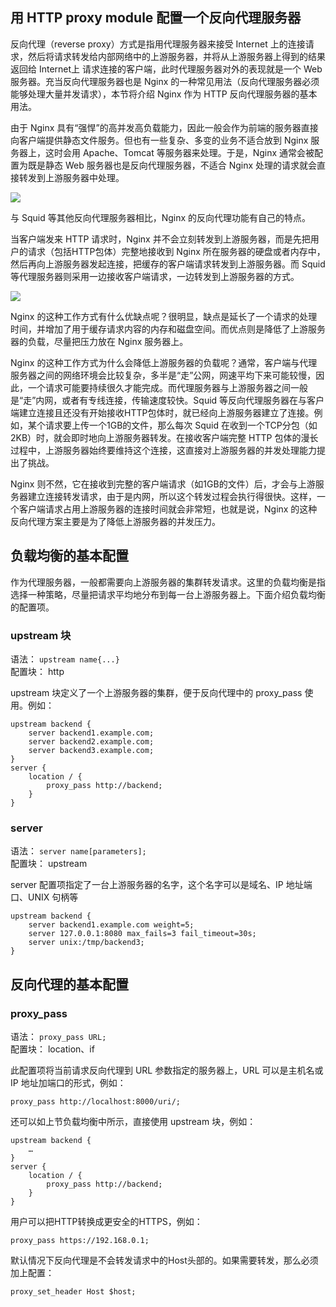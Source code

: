 ## 用 HTTP proxy module 配置一个反向代理服务器

反向代理（reverse proxy）方式是指用代理服务器来接受 Internet 上的连接请求，然后将请求转发给内部网络中的上游服务器，并将从上游服务器上得到的结果返回给 Internet上 请求连接的客户端，此时代理服务器对外的表现就是一个 Web 服务器。充当反向代理服务器也是 Nginx 的一种常见用法（反向代理服务器必须能够处理大量并发请求），本节将介绍 Nginx 作为 HTTP 反向代理服务器的基本用法。

由于 Nginx 具有“强悍”的高并发高负载能力，因此一般会作为前端的服务器直接向客户端提供静态文件服务。但也有一些复杂、多变的业务不适合放到 Nginx 服务器上，这时会用 Apache、Tomcat 等服务器来处理。于是，Nginx 通常会被配置为既是静态 Web 服务器也是反向代理服务器，不适合 Nginx 处理的请求就会直接转发到上游服务器中处理。

![](http://os6ycxx7w.bkt.clouddn.com/images/7defee24-a29e-4f77-be9a-a8f1286e448f.png)

与 Squid 等其他反向代理服务器相比，Nginx 的反向代理功能有自己的特点。

当客户端发来 HTTP 请求时，Nginx 并不会立刻转发到上游服务器，而是先把用户的请求（包括HTTP包体）完整地接收到 Nginx 所在服务器的硬盘或者内存中，然后再向上游服务器发起连接，把缓存的客户端请求转发到上游服务器。而 Squid 等代理服务器则采用一边接收客户端请求，一边转发到上游服务器的方式。

![](http://os6ycxx7w.bkt.clouddn.com/images/6f0872e7-20c0-4096-924d-c3eb00ef2183.png)

Nginx 的这种工作方式有什么优缺点呢？很明显，缺点是延长了一个请求的处理时间，并增加了用于缓存请求内容的内存和磁盘空间。而优点则是降低了上游服务器的负载，尽量把压力放在 Nginx 服务器上。

Nginx 的这种工作方式为什么会降低上游服务器的负载呢？通常，客户端与代理服务器之间的网络环境会比较复杂，多半是“走”公网，网速平均下来可能较慢，因此，一个请求可能要持续很久才能完成。而代理服务器与上游服务器之间一般是“走”内网，或者有专线连接，传输速度较快。Squid 等反向代理服务器在与客户端建立连接且还没有开始接收HTTP包体时，就已经向上游服务器建立了连接。例如，某个请求要上传一个1GB的文件，那么每次
 Squid 在收到一个TCP分包（如2KB）时，就会即时地向上游服务器转发。在接收客户端完整 HTTP 包体的漫长过程中，上游服务器始终要维持这个连接，这直接对上游服务器的并发处理能力提出了挑战。

Nginx 则不然，它在接收到完整的客户端请求（如1GB的文件）后，才会与上游服务器建立连接转发请求，由于是内网，所以这个转发过程会执行得很快。这样，一个客户端请求占用上游服务器的连接时间就会非常短，也就是说，Nginx 的这种反向代理方案主要是为了降低上游服务器的并发压力。

## 负载均衡的基本配置

作为代理服务器，一般都需要向上游服务器的集群转发请求。这里的负载均衡是指选择一种策略，尽量把请求平均地分布到每一台上游服务器上。下面介绍负载均衡的配置项。


### upstream 块

语法： `upstream name{...}`  
配置块： http

upstream 块定义了一个上游服务器的集群，便于反向代理中的 proxy_pass 使用。例如：

```
upstream backend {
	server backend1.example.com;
	server backend2.example.com;
	server backend3.example.com;
}
server {
	location / {
		proxy_pass http://backend;
	}
}
```

### server

语法： `server name[parameters];`  
配置块： upstream

server 配置项指定了一台上游服务器的名字，这个名字可以是域名、IP 地址端口、UNIX 句柄等

```
upstream backend {
	server backend1.example.com weight=5;
	server 127.0.0.1:8080 max_fails=3 fail_timeout=30s;
	server unix:/tmp/backend3;
}
```

## 反向代理的基本配置

### proxy_pass

语法： `proxy_pass URL;`  
配置块： location、if

此配置项将当前请求反向代理到 URL 参数指定的服务器上，URL 可以是主机名或 IP 地址加端口的形式，例如：

```
proxy_pass http://localhost:8000/uri/;
```

还可以如上节负载均衡中所示，直接使用 upstream 块，例如：

```
upstream backend {
	…
}
server {
	location / {
		proxy_pass http://backend;
	}
}
```

用户可以把HTTP转换成更安全的HTTPS，例如：

```
proxy_pass https://192.168.0.1;
```

默认情况下反向代理是不会转发请求中的Host头部的。如果需要转发，那么必须加上配置：

```
proxy_set_header Host $host;
```
